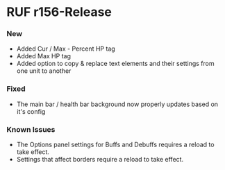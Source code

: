 # RUF r156-Release
### New
* Added Cur / Max - Percent HP tag
* Added Max HP tag
* Added option to copy & replace text elements and their settings from one unit to another

### Fixed
* The main bar / health bar background now properly updates based on it's config

### Known Issues
* The Options panel settings for Buffs and Debuffs requires a reload to take effect.
* Settings that affect borders require a reload to take effect.